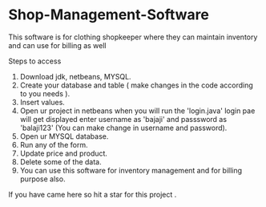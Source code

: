 # Shop-Management-Software
This software is for clothing shopkeeper where they can maintain inventory and can use for billing as well 

Steps to access 
1) Download jdk, netbeans, MYSQL.
2) Create your database and table ( make changes in the code according to you needs ).
4) Insert values.
5) Open ur project in netbeans when you will run the 'login.java' login pae will get displayed enter username as 'bajaji' and passsword as 'balaji123' (You can make change in username and password).
6) Open ur MYSQL database.
7) Run any of the form. 
8) Update price and product.
9) Delete some of the data.
10) You can use this software for inventory management and for billing purpose also.

If you have came here so hit a star for this project .
